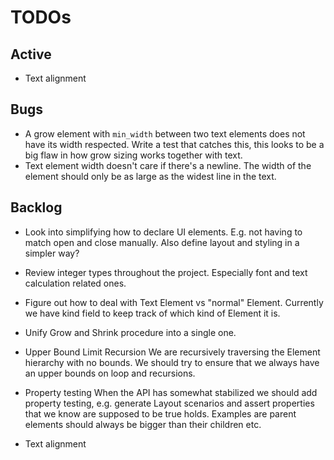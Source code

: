 # TODOs

## Active
* Text alignment

## Bugs
* A grow element with `min_width` between two text elements does not have its width respected.
    Write a test that catches this, this looks to be a big flaw in how grow sizing works together
    with text.
* Text element width doesn't care if there's a newline. The width of the element should only be as large
    as the widest line in the text.

## Backlog

* Look into simplifying how to declare UI elements. E.g. not having to match open and close manually.
    Also define layout and styling in a simpler way?

* Review integer types throughout the project. Especially font and text calculation related ones.

* Figure out how to deal with Text Element vs "normal" Element. Currently we have kind field to keep track
    of which kind of Element it is.

* Unify Grow and Shrink procedure into a single one.

* Upper Bound Limit Recursion
    We are recursively traversing the Element hierarchy with no bounds. We should try to ensure that we always have an upper bounds on loop 
    and recursions.

* Property testing
    When the API has somewhat stabilized we should add property testing, e.g. generate Layout scenarios and assert properties
    that we know are supposed to be true holds. Examples are parent elements should always be bigger than their children etc.

* Text alignment

